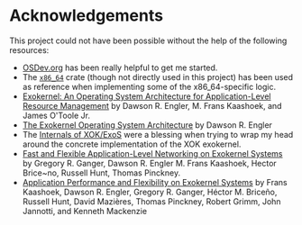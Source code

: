 # Acknowledgements

This project could not have been possible without the help of the following resources:

- [OSDev.org](https://wiki.osdev.org/Expanded_Main_Page) has been really helpful to get me started.
- The [`x86_64`](https://crates.io/crates/x86_64) crate (though not directly used in this project)
  has been used as reference when implementing some of the x86_64-specific logic.
- [Exokernel: An Operating System Architecture for Application-Level Resource Management](https://people.eecs.berkeley.edu/~kubitron/cs262/handouts/papers/engler95exokernel.pdf)
  by Dawson R. Engler, M. Frans Kaashoek, and James O'Toole Jr.
- [The Exokernel Operating System Architecture](https://citeseerx.ist.psu.edu/document?repid=rep1&type=pdf&doi=5f11b6bd3f7dcb892b226ec734730081d5716c55)
  by Dawson R. Engler
- The [Internals of XOK/ExoS](https://pdos.csail.mit.edu/archive/exo/exo-internals/internals.html)
  were a blessing when trying to wrap my head around the concrete implementation of the XOK
  exokernel.
- [Fast and Flexible Application-Level Networking on Exokernel Systems](https://web.stanford.edu/~engler/exo-tocs.pdf)
  by Gregory R. Ganger, Dawson R. Engler M. Frans Kaashoek, Hector Brice~no, Russell Hunt, Thomas
  Pinckney.
- [Application Performance and Flexibility on Exokernel Systems](https://pdos.csail.mit.edu/papers/exo-sosp97/exo-sosp97.html)
  by Frans Kaashoek, Dawson R. Engler, Gregory R. Ganger, Héctor M. Briceño, Russell Hunt, David
  Mazières, Thomas Pinckney, Robert Grimm, John Jannotti, and Kenneth Mackenzie
